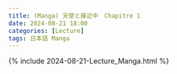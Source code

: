 ```yaml
---
title: (Manga) 天使と接近中　Chapitre 1
date: 2024-08-21 18:00
categories: [Lecture]
tags: 日本語 Manga
---
```

{% include 2024-08-21-Lecture_Manga.html %}

